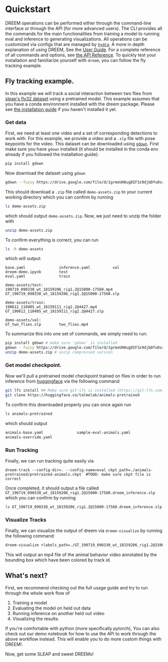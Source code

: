# Quickstart

DREEM operations can be performed either through the command-line interface or through the API (for more advanced users). The CLI provides all the commands for the main functionalities from training a model to running eval and inference to generating visualizations. All operations can be customized via configs that are managed by [`hydra`](https://hydra.cc). A more in depth explanation of using DREEM, See the [User Guide](./usage.md). For a complete reference of all commands and options, see [the API Reference](https://dreem.sleap.ai/reference/dreem/). To quickly test your installation and familiarize yourself with `dreem`, you can follow the fly tracking example.

## Fly tracking example.

In this example we will track a social interaction between two flies from [sleap's fly32 dataset](https://sleap.ai/datasets.html#fly32) using a pretrained model. This example assumes that you have a conda environment installed with the dreem package. Please see [the installation guide](./index.md#installation) if you haven't installed it yet.

### Get data
First, we need at least one video and a set of corresponding detections to work with. For this example, we provide a video and a `.slp` file with pose keypoints for the video. This dataset can be downloaded using [`gdown`](https://github.com/wkentaro/gdown). First make sure you have `gdown` installed (it should be installed in the conda env already if you followed the installation guide):

```bash
pip install gdown
```

Now download the dataset using `gdown`

```bash
gdown --fuzzy https://drive.google.com/file/d/1grmoUH8ugDIF3z9djbDfu0sx8ylwPErB/view
```

This should download a `.zip` file called `demo-assets.zip` to your current working directory which you can confirm by running

```bash
ls demo-assets.zip
```
which should output `demo-assets.zip`. Now, we just need to unzip the folder with 

```bash
unzip demo-assets.zip
```
To confirm everything is correct, you can run
```bash
ls -R demo-assets
```
which will output:
```
base.yaml               inference.yaml          val
dreem-demo.ipynb        test
eval.yaml               train

demo-assets/test:
190719_090330_wt_18159206_rig1.2@15000-17560.mp4
GT_190719_090330_wt_18159206_rig1.2@15000-17560.slp

demo-assets/train:
190612_110405_wt_18159111_rig2.2@4427.mp4
GT_190612_110405_wt_18159111_rig2.2@4427.slp

demo-assets/val:
GT_two_flies.slp        two_flies.mp4
```

To summarize this into one set of commands, we simply need to run:
```bash
pip install gdown # make sure `gdown` is installed
gdown --fuzzy https://drive.google.com/file/d/1grmoUH8ugDIF3z9djbDfu0sx8ylwPErB/view #download zip file
unzip demo-assets.zip # unzip compressed version
```

### Get model checkpoint.
Now we'll pull a pretrained model checkpoint trained on flies in order to run inference from [huggingface](https://huggingface.co/talmolab/animals-pretrained) via the following command

```bash
git lfs install ## Make sure git-lfs is installed (https://git-lfs.com)
git clone https://huggingface.co/talmolab/animals-pretrained
```

To confirm this downloaded properly you can once again run
```bash
ls animals-pretrained
```
which should output

```bash
animals-base.yaml               sample-eval-animals.yaml
animals-override.yaml
```

### Run Tracking

Finally, we can run tracking quite easily via

```
dreem-track --config-dir=. --config-name=eval ckpt_path=./animals-pretrained/pretrained-animals.ckpt  #TODO: make sure ckpt file is correct 
```

Once completed, it should output a file called `GT_190719_090330_wt_18159206_rig1.2@15000-17560.dreem_inference.slp`
which you can confirm by running

```bash
ls GT_190719_090330_wt_18159206_rig1.2@15000-17560.dreem_inference.slp
```

### Visualize Tracks

Finally, we can visualize the output of dreem via `dreem-visualize` by running the following command:

```bash
dreem-visualize +labels_path=./GT_190719_090330_wt_18159206_rig1.2@15000-17560.dreem_inference.slp +save_path=./demo_annotation.mp4
```

This will output an mp4 file of the animal behavior video annotated by the bounding box which have been colored by track id.

## What's next?
First, we recommend checking out the full usage guide and try to run through the whole work flow of 
1. Training a model
2. Evaluating the model on held out data
3. Running inference on another held out video
4. Visualizing the results.


If you're comfortable with python (more specifically pytorch), You can also check out our demo notebook for how to use the API to work through the above workflow instead. This will enable you to do more custom things with DREEM!.

Now, get some SLEAP and sweet DREEMs!

